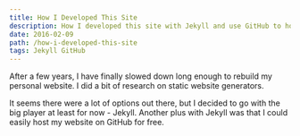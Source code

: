 ```yaml
---
title: How I Developed This Site
description: How I developed this site with Jekyll and use GitHub to host it.
date: 2016-02-09
path: /how-i-developed-this-site
tags: Jekyll GitHub
---
```


After a few years, I have finally slowed down long enough to rebuild my personal website. I did a bit of research on static website generators.

It seems there were a lot of options out there, but I decided to go with the big player at least for now - Jekyll. Another plus with Jekyll was that I could easily host my website on GitHub for free.